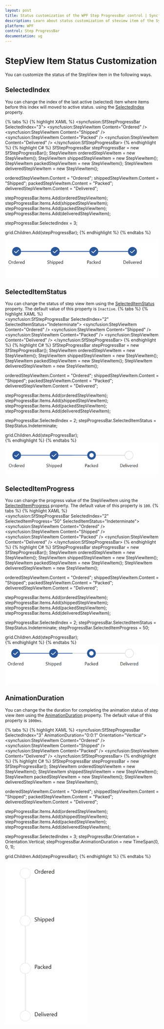 ```yaml
---
layout: post
title: Status customization of the WPF Step ProgressBar control | Syncfusion
description: Learn about status customization of steview item of the Syncfusion WPF Step ProgressBar control and more details.
platform: WPF
control: Step ProgressBar
documentation: ug
---
```


# StepView Item Status Customization
You can customize the status of the StepView item in the following ways.

## SelectedIndex
You can change the index of the last active (selected) item where items before this index will moved to active status. using the [SelectedIndex](https://help.syncfusion.com/cr/wpf/Syncfusion.UI.Xaml.ProgressBar.SfStepProgressBar.html#Syncfusion_UI_Xaml_ProgressBar_SfStepProgressBar_SelectedIndex) property. 

{% tabs %}
{% highlight XAML %}
<Grid x:Name="grid">
    <syncfusion:SfStepProgressBar SelectedIndex="3">
        <syncfusion:StepViewItem Content="Ordered" />
        <syncfusion:StepViewItem Content="Shipped" />
        <syncfusion:StepViewItem Content="Packed" />
        <syncfusion:StepViewItem Content="Delivered" />
    </syncfusion:SfStepProgressBar>
</Grid>
{% endhighlight %}
{% highlight C# %}
SfStepProgressBar stepProgressBar = new SfStepProgressBar();
StepViewItem orderedStepViewItem = new StepViewItem();
StepViewItem shippedStepViewItem = new StepViewItem();
StepViewItem packedStepViewItem = new StepViewItem();
StepViewItem deliveredStepViewItem = new StepViewItem();

orderedStepViewItem.Content = "Ordered";
shippedStepViewItem.Content = "Shipped";
packedStepViewItem.Content = "Packed";
deliveredStepViewItem.Content = "Delivered";

stepProgressBar.Items.Add(orderedStepViewItem);
stepProgressBar.Items.Add(shippedStepViewItem);
stepProgressBar.Items.Add(packedStepViewItem);
stepProgressBar.Items.Add(deliveredStepViewItem);

stepProgressBar.SelectedIndex = 3;

grid.Children.Add(stepProgressBar);
{% endhighlight %}
{% endtabs %}

![Selected index image](Getting-Started_images/wpf-StepProgressBar-control-added-manually.png)

## SelectedItemStatus
You can change the status of step view item using the [SelectedItemStatus](https://help.syncfusion.com/cr/wpf/Syncfusion.UI.Xaml.ProgressBar.SfStepProgressBar.html#Syncfusion_UI_Xaml_ProgressBar_SfStepProgressBar_SelectedItemStatus) property. The default value of this property is `Inactive`.
{% tabs %}
{% highlight XAML %}      
<Grid x:Name="grid">
    <syncfusion:SfStepProgressBar SelectedIndex="2" SelectedItemStatus="Indeterminate">
        <syncfusion:StepViewItem Content="Ordered" />
        <syncfusion:StepViewItem Content="Shipped" />
        <syncfusion:StepViewItem Content="Packed" />
        <syncfusion:StepViewItem Content="Delivered" />
    </syncfusion:SfStepProgressBar>
</Grid>
{% endhighlight %}
{% highlight C# %}
SfStepProgressBar stepProgressBar = new SfStepProgressBar();
StepViewItem orderedStepViewItem = new StepViewItem();
StepViewItem shippedStepViewItem = new StepViewItem();
StepViewItem packedStepViewItem = new StepViewItem();
StepViewItem deliveredStepViewItem = new StepViewItem();

orderedStepViewItem.Content = "Ordered";
shippedStepViewItem.Content = "Shipped";
packedStepViewItem.Content = "Packed";
deliveredStepViewItem.Content = "Delivered";

stepProgressBar.Items.Add(orderedStepViewItem);
stepProgressBar.Items.Add(shippedStepViewItem);
stepProgressBar.Items.Add(packedStepViewItem);
stepProgressBar.Items.Add(deliveredStepViewItem);

stepProgressBar.SelectedIndex = 2;
stepProgressBar.SelectedItemStatus = StepStatus.Indeterminate;
           
grid.Children.Add(stepProgressBar);            
{% endhighlight %}
{% endtabs %}
![Selected item status image](Appearance_images/SelectedItemStatus.png)

## SelectedItemProgress
You can change the progress value of the StepViewItem using the [SelectedItemProgress](https://help.syncfusion.com/cr/wpf/Syncfusion.UI.Xaml.ProgressBar.SfStepProgressBar.html#Syncfusion_UI_Xaml_ProgressBar_SfStepProgressBar_SelectedItemProgress) property. The default value of this property is `100`.
{% tabs %}
{% highlight XAML %}      
<Grid x:Name="grid">
    <syncfusion:SfStepProgressBar SelectedIndex="2" 
        SelectedItemProgress="50" SelectedItemStatus="Indeterminate">
            <syncfusion:StepViewItem Content="Ordered" />
            <syncfusion:StepViewItem Content="Shipped" />
            <syncfusion:StepViewItem Content="Packed" />
            <syncfusion:StepViewItem Content="Delivered" />
    </syncfusion:SfStepProgressBar>
</Grid>
{% endhighlight %}
{% highlight C# %}
SfStepProgressBar stepProgressBar = new SfStepProgressBar();
StepViewItem orderedStepViewItem = new StepViewItem();
StepViewItem shippedStepViewItem = new StepViewItem();
StepViewItem packedStepViewItem = new StepViewItem();
StepViewItem deliveredStepViewItem = new StepViewItem();

orderedStepViewItem.Content = "Ordered";
shippedStepViewItem.Content = "Shipped";
packedStepViewItem.Content = "Packed";
deliveredStepViewItem.Content = "Delivered";

stepProgressBar.Items.Add(orderedStepViewItem);
stepProgressBar.Items.Add(shippedStepViewItem);
stepProgressBar.Items.Add(packedStepViewItem);
stepProgressBar.Items.Add(deliveredStepViewItem);

stepProgressBar.SelectedIndex = 2;
stepProgressBar.SelectedItemStatus = StepStatus.Indeterminate;
stepProgressBar.SelectedItemProgress = 50;
           
grid.Children.Add(stepProgressBar);           
{% endhighlight %}
{% endtabs %}
![Selected item progress image](Appearance_images/SelectedItemProgress.png)

## AnimationDuration
You can change the the duration for completing the animation status of step view item using the [AnimationDuration](https://help.syncfusion.com/cr/wpf/Syncfusion.UI.Xaml.ProgressBar.SfStepProgressBar.html#Syncfusion_UI_Xaml_ProgressBar_SfStepProgressBar_AnimationDurationProperty) property. The default value of this property is `1000ms`.

{% tabs %}
{% highlight XAML %}
<Grid x:Name="grid">
    <syncfusion:SfStepProgressBar SelectedIndex="3" AnimationDuration="0:0:1" Orientation="Vertical">
        <syncfusion:StepViewItem Content="Ordered" />
        <syncfusion:StepViewItem Content="Shipped" />
        <syncfusion:StepViewItem Content="Packed" />
        <syncfusion:StepViewItem Content="Delivered" />
    </syncfusion:SfStepProgressBar>
</Grid>
{% endhighlight %}
{% highlight C# %}
SfStepProgressBar stepProgressBar = new SfStepProgressBar();
StepViewItem orderedStepViewItem = new StepViewItem();
StepViewItem shippedStepViewItem = new StepViewItem();
StepViewItem packedStepViewItem = new StepViewItem();
StepViewItem deliveredStepViewItem = new StepViewItem();

orderedStepViewItem.Content = "Ordered";
shippedStepViewItem.Content = "Shipped";
packedStepViewItem.Content = "Packed";
deliveredStepViewItem.Content = "Delivered";

stepProgressBar.Items.Add(orderedStepViewItem);
stepProgressBar.Items.Add(shippedStepViewItem);
stepProgressBar.Items.Add(packedStepViewItem);
stepProgressBar.Items.Add(deliveredStepViewItem);

stepProgressBar.SelectedIndex = 3;
stepProgressBar.Orientation = Orientation.Vertical;
stepProgressBar.AnimationDuration = new TimeSpan(0, 0, 1);

grid.Children.Add(stepProgressBar);
{% endhighlight %}
{% endtabs %}

![Animation duration image](Appearance_images/SelectedIndex.gif)